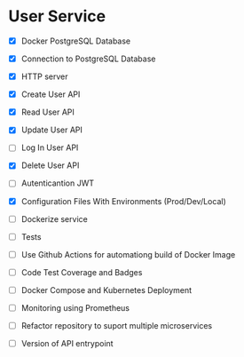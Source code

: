 # User Service

- [X] Docker PostgreSQL Database
- [X] Connection to PostgreSQL Database
- [X] HTTP server
- [X] Create User API
- [X] Read User API
- [X] Update User API
- [ ] Log In User API
- [X] Delete User API
- [ ] Autenticantion JWT
- [X] Configuration Files With Environments (Prod/Dev/Local)
- [ ] Dockerize service
- [ ] Tests
- [ ] Use Github Actions for automationg build of Docker Image 
- [ ] Code Test Coverage and Badges
- [ ] Docker Compose and Kubernetes Deployment
- [ ] Monitoring using Prometheus
- [ ] Refactor repository to suport multiple microservices 
- [ ] Version of API entrypoint


